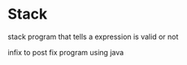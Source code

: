 # Stack
stack program that tells a expression is valid or not 


infix to post fix program using java
